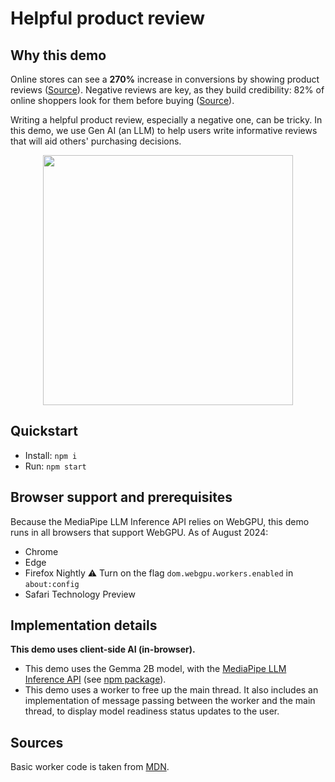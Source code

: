 # Helpful product review

## Why this demo

Online stores can see a **270%** increase in conversions by showing product reviews ([Source](https://spiegel.medill.northwestern.edu/wp-content/uploads/sites/2/2021/04/Spiegel_Online-Review_eBook_Jun2017_FINAL.pdf)). Negative reviews are key, as they build credibility: 82% of online shoppers look for them before buying ([Source](https://spiegel.medill.northwestern.edu/wp-content/uploads/sites/2/2021/04/Spiegel_Online-Review_eBook_Jun2017_FINAL.pdf)).

Writing a helpful product review, especially a negative one, can be tricky. In this demo, we use Gen AI (an LLM) to help users write informative reviews that will aid others' purchasing decisions.

<p align="center">
  <img src="https://github.com/user-attachments/assets/f81ed907-93c3-4adf-90de-ad68db06f53c" width="400"/>
</p>

## Quickstart

- Install: `npm i`
- Run: `npm start`

## Browser support and prerequisites

Because the MediaPipe LLM Inference API relies on WebGPU, this demo runs in all browsers that support WebGPU. As of August 2024:

- Chrome
- Edge
- Firefox Nightly ⚠️ Turn on the flag `dom.webgpu.workers.enabled` in `about:config`
- Safari Technology Preview

## Implementation details

**This demo uses client-side AI (in-browser).**

- This demo uses the Gemma 2B model, with the [MediaPipe LLM Inference API](https://ai.google.dev/edge/mediapipe/solutions/genai/llm_inference/web_js) (see [npm package](https://www.npmjs.com/package/@mediapipe/tasks-genai)).
- This demo uses a worker to free up the main thread. It also includes an implementation of message passing between the worker and the main thread, to display model readiness status updates to the user.

## Sources

Basic worker code is taken from [MDN](https://developer.mozilla.org/en-US/docs/Web/API/Worker).
